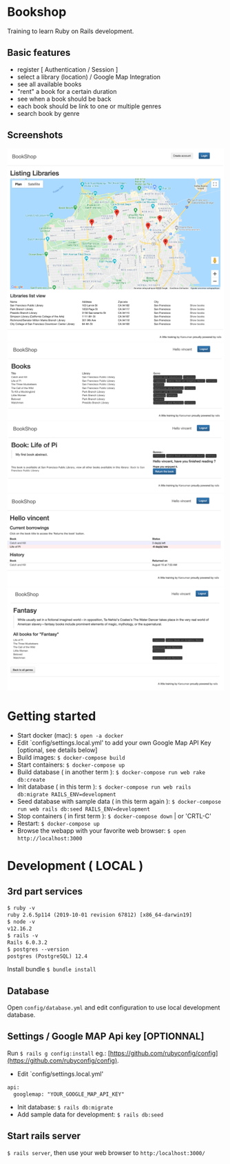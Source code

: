 # Bookshop
Training to learn Ruby on Rails development.

## Basic features
- register [ Authentication / Session ]
- select a library (location) / Google Map Integration
- see all available books
- "rent" a book for a certain duration
- see when a book should be back
- each book should be link to one or multiple genres
- search book by genre

## Screenshots
![libraries](https://raw.githubusercontent.com/karouman/bookshop/master/screenshots/libraries.png)
![books](https://raw.githubusercontent.com/karouman/bookshop/master/screenshots/books.png)
![book](https://raw.githubusercontent.com/karouman/bookshop/master/screenshots/book.png)
![user](https://raw.githubusercontent.com/karouman/bookshop/master/screenshots/user.png)
![genre](https://raw.githubusercontent.com/karouman/bookshop/master/screenshots/genre.png)

# Getting started
- Start docker (mac): `$ open -a docker`
- Edit `config/settings.local.yml' to add your own Google Map API Key [optional, see details below]
- Build images: `$ docker-compose build`
- Start containers: `$ docker-compose up`
- Build database ( in another term ): `$ docker-compose run web rake db:create`
- Init database ( in this term ): `$ docker-compose run web rails db:migrate RAILS_ENV=development`
- Seed database with sample data ( in this term again ): `$ docker-compose run web rails db:seed RAILS_ENV=development`
- Stop containers ( in first term ): `$ docker-compose down` | or 'CRTL-C'
- Restart: `$ docker-compose up`
- Browse the webapp with your favorite web browser: `$ open http://localhost:3000`

# Development ( LOCAL )
## 3rd part services
```shell
$ ruby -v
ruby 2.6.5p114 (2019-10-01 revision 67812) [x86_64-darwin19]
$ node -v
v12.16.2
$ rails -v
Rails 6.0.3.2
$ postgres --version
postgres (PostgreSQL) 12.4
```

Install bundle `$ bundle install`

## Database
Open `config/database.yml` and edit configuration to use local development database.

## Settings / Google MAP Api key [OPTIONNAL]
Run `$ rails g config:install` eg.: [https://github.com/rubyconfig/config](https://github.com/rubyconfig/config).

- Edit `config/settings.local.yml'
```
api:
  googlemap: "YOUR_GOOGLE_MAP_API_KEY"
```

- Init database: `$ rails db:migrate`
- Add sample data for development: `$ rails db:seed`

## Start rails server
`$ rails server`, then use your web browser to `http:/localhost:3000/`
